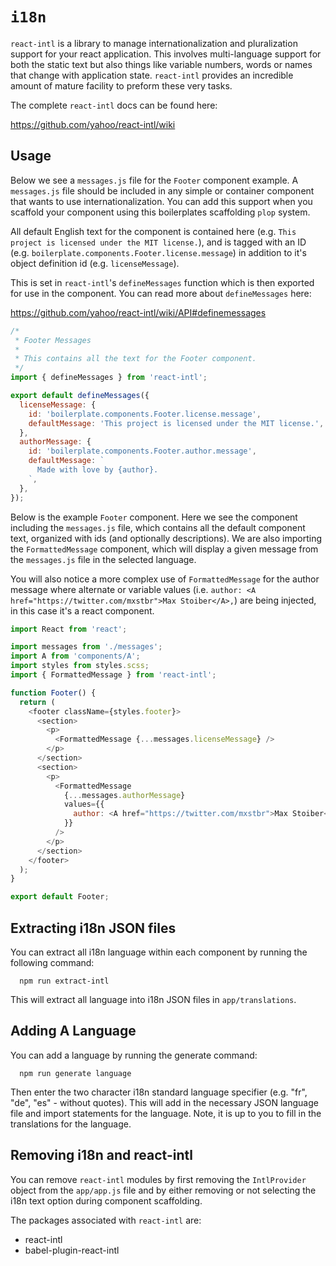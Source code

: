 # `i18n`

`react-intl` is a library to manage internationalization and pluralization support
for your react application. This involves multi-language support for both the static text but also things like variable numbers, words or names that change with application state. `react-intl` provides an incredible amount of mature facility to preform these very tasks.

The complete `react-intl` docs can be found here:

https://github.com/yahoo/react-intl/wiki

## Usage

Below we see a `messages.js` file for the `Footer` component example. A `messages.js` file should be included in any simple or container component that wants to use internationalization. You can add this support when you scaffold your component using this boilerplates scaffolding `plop` system.

All default English text for the component is contained here (e.g. `This project is licensed under the MIT license.`), and is tagged with an ID (e.g. `boilerplate.components.Footer.license.message`) in addition to it's object definition id (e.g. `licenseMessage`).

This is set in `react-intl`'s `defineMessages` function which is then exported for use in the component. You can read more about `defineMessages` here:

https://github.com/yahoo/react-intl/wiki/API#definemessages

```js
/*
 * Footer Messages
 *
 * This contains all the text for the Footer component.
 */
import { defineMessages } from 'react-intl';

export default defineMessages({
  licenseMessage: {
    id: 'boilerplate.components.Footer.license.message',
    defaultMessage: 'This project is licensed under the MIT license.',
  },
  authorMessage: {
    id: 'boilerplate.components.Footer.author.message',
    defaultMessage: `
      Made with love by {author}.
    `,
  },
});
```

Below is the example `Footer` component. Here we see the component including the `messages.js` file, which contains all the default component text, organized with ids (and optionally descriptions). We are also importing the `FormattedMessage` component, which will display a given message from the `messages.js` file in the selected language.

You will also notice a more complex use of `FormattedMessage` for the author message where alternate or variable values (i.e. `author: <A href="https://twitter.com/mxstbr">Max Stoiber</A>,`) are being injected, in this case it's a react component.

```js
import React from 'react';

import messages from './messages';
import A from 'components/A';
import styles from styles.scss;
import { FormattedMessage } from 'react-intl';

function Footer() {
  return (
    <footer className={styles.footer}>
      <section>
        <p>
          <FormattedMessage {...messages.licenseMessage} />
        </p>
      </section>
      <section>
        <p>
          <FormattedMessage
            {...messages.authorMessage}
            values={{
              author: <A href="https://twitter.com/mxstbr">Max Stoiber</A>,
            }}
          />
        </p>
      </section>
    </footer>
  );
}

export default Footer;
```

## Extracting i18n JSON files

You can extract all i18n language within each component by running the following command:

```
  npm run extract-intl
```

This will extract all language into i18n JSON files in `app/translations`.

## Adding A Language

You can add a language by running the generate command:

```
  npm run generate language
```

Then enter the two character i18n standard language specifier (e.g. "fr", "de", "es" - without quotes). This will add in the necessary JSON language file and import statements for the language. Note, it is up to you to fill in the translations for the language.

## Removing i18n and react-intl

You can remove `react-intl` modules by first removing the `IntlProvider` object from the `app/app.js` file and by either removing or not selecting the i18n text option during component scaffolding.

The packages associated with `react-intl` are:
 - react-intl
 - babel-plugin-react-intl

